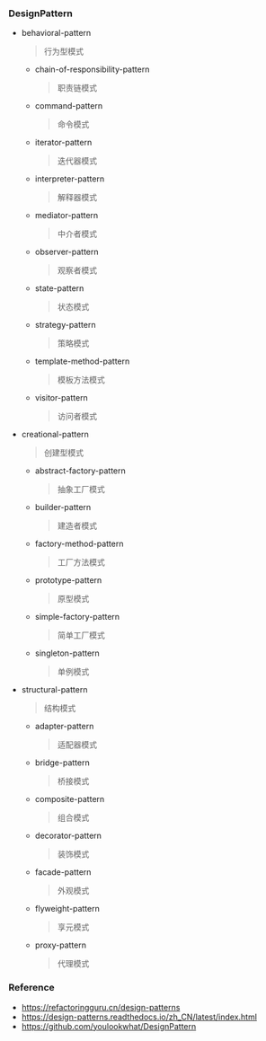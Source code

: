### DesignPattern

- behavioral-pattern
  > 行为型模式
    - chain-of-responsibility-pattern
      > 职责链模式
    - command-pattern
      > 命令模式
    - iterator-pattern
      > 迭代器模式
    - interpreter-pattern
      > 解释器模式
    - mediator-pattern
      > 中介者模式
    - observer-pattern
      > 观察者模式
    - state-pattern
      > 状态模式
    - strategy-pattern
      > 策略模式
    - template-method-pattern
      > 模板方法模式
    - visitor-pattern
      > 访问者模式
- creational-pattern
  > 创建型模式
    - abstract-factory-pattern
      > 抽象工厂模式
    - builder-pattern
      > 建造者模式
    - factory-method-pattern
      > 工厂方法模式
    - prototype-pattern
      > 原型模式
    - simple-factory-pattern
      > 简单工厂模式
    - singleton-pattern
      > 单例模式
- structural-pattern
  > 结构模式
    - adapter-pattern
      > 适配器模式
    - bridge-pattern
      > 桥接模式
    - composite-pattern
      > 组合模式
    - decorator-pattern
      > 装饰模式
    - facade-pattern
      > 外观模式
    - flyweight-pattern
      > 享元模式
    - proxy-pattern
      > 代理模式

### Reference

- https://refactoringguru.cn/design-patterns 
- https://design-patterns.readthedocs.io/zh_CN/latest/index.html
- https://github.com/youlookwhat/DesignPattern